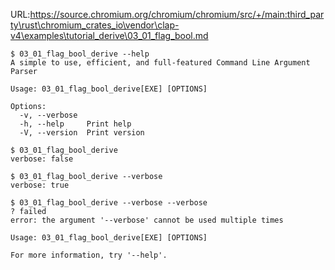 URL:https://source.chromium.org/chromium/chromium/src/+/main:third_party\rust\chromium_crates_io\vendor\clap-v4\examples\tutorial_derive\03_01_flag_bool.md
```console
$ 03_01_flag_bool_derive --help
A simple to use, efficient, and full-featured Command Line Argument Parser

Usage: 03_01_flag_bool_derive[EXE] [OPTIONS]

Options:
  -v, --verbose  
  -h, --help     Print help
  -V, --version  Print version

$ 03_01_flag_bool_derive
verbose: false

$ 03_01_flag_bool_derive --verbose
verbose: true

$ 03_01_flag_bool_derive --verbose --verbose
? failed
error: the argument '--verbose' cannot be used multiple times

Usage: 03_01_flag_bool_derive[EXE] [OPTIONS]

For more information, try '--help'.

```
